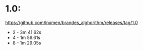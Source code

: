 # 1.0:
https://github.com/lnxmen/brandes_alghorithm/releases/tag/1.0

- 2 - 3m 41.62s
- 4 - 1m 56.61s
- 8 - 1m 29.05s